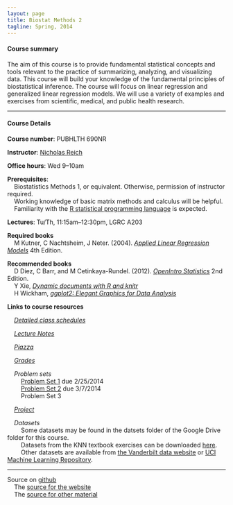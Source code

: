 ```yaml
---
layout: page
title: Biostat Methods 2
tagline: Spring, 2014
---
```



#### Course summary
The aim of this course is to provide fundamental statistical concepts and tools relevant to the practice of summarizing, analyzing, and visualizing data. This course will build your knowledge of the fundamental principles of biostatistical inference. The course will focus on linear regression and generalized linear regression models. We will use a variety of examples and exercises from scientific, medical, and public health research.

---

#### Course Details

**Course number**: PUBHLTH 690NR 

**Instructor**: [Nicholas Reich](http://people.umass.edu/nick)

**Office hours**: Wed 9&ndash;10am

**Prerequisites**: <br> 
&nbsp; &nbsp; Biostatistics Methods 1, or equivalent. Otherwise, permission of instructor required. <br>
&nbsp; &nbsp; Working knowledge of basic matrix methods and calculus will be helpful. <br>
&nbsp; &nbsp; Familiarity with the [R statistical programming language](http://www.r-project.org) is expected.

**Lectures**: Tu/Th, 11:15am&ndash;12:30pm, LGRC A203

**Required books** <br>
&nbsp; &nbsp; M Kutner, C Nachtsheim, J Neter. (2004). _[Applied Linear Regression Models](http://www.amazon.com/Applied-Linear-Regression-Models--Student/dp/0073014664/)_ 4th Edition.

**Recommended books** <br>
&nbsp; &nbsp; D Diez, C Barr, and M Cetinkaya-Rundel. (2012). _[OpenIntro Statistics](http://www.openintro.org/stat/index.php)_ 2nd Edition. <br>
&nbsp; &nbsp; Y Xie, _[Dynamic documents with R and knitr](http://www.amazon.com/exec/obidos/ASIN/1482203537/7210-20)_<br>
&nbsp; &nbsp; H Wickham, _[ggplot2: Elegant Graphics for Data Analysis](http://www.amazon.com/ggplot2-Elegant-Graphics-Data-Analysis/dp/0387981403/)_

**Links to course resources**

&nbsp; &nbsp; *[Detailed class schedules](pages/schedule.html)*

&nbsp; &nbsp; *[Lecture Notes](pages/notes.html)*

&nbsp; &nbsp; *[Piazza](https://piazza.com/umass/spring2014/pubhlth690nr/home)*

&nbsp; &nbsp; *[Grades](pages/grades.html)*

&nbsp; &nbsp; *Problem sets*<br>
&nbsp; &nbsp; &nbsp; &nbsp; [Problem Set 1](pages/ps1.html) due 2/25/2014<br>
&nbsp; &nbsp; &nbsp; &nbsp; [Problem Set 2](pages/ps2.html) due 3/7/2014<br>
&nbsp; &nbsp; &nbsp; &nbsp; Problem Set 3

&nbsp; &nbsp; *[Project](pages/project.html)*

&nbsp; &nbsp; *Datasets*<br>
&nbsp; &nbsp; &nbsp; &nbsp; Some datasets may be found in the datsets folder of the Google Drive folder for this course. <br>
&nbsp; &nbsp; &nbsp; &nbsp; Datasets from the KNN textbook exercises can be downloaded [here](https://netfiles.umn.edu/users/nacht001/www/nachtsheim/index.html). <br>
&nbsp; &nbsp; &nbsp; &nbsp; Other datasets are available from [the Vanderbilt data website](http://biostat.mc.vanderbilt.edu/wiki/Main/DataSets) or [UCI Machine Learning Repository](http://archive.ics.uci.edu/ml/). 


---

Source on [github](http://github.com)<br>
&nbsp; &nbsp; The [source for the website](https://github.com/nickreich/methods2/tree/gh-pages) <br>
&nbsp; &nbsp; The [source for other material](https://github.com/nickreich/methods2/tree/master)
